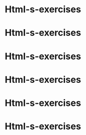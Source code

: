 # Html-s-exercises
# Html-s-exercises
# Html-s-exercises
# Html-s-exercises
# Html-s-exercises
# Html-s-exercises
